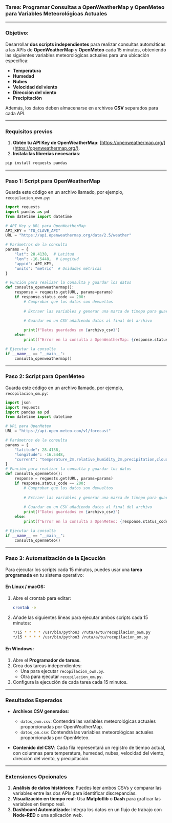 ### **Tarea: Programar Consultas a OpenWeatherMap y OpenMeteo para Variables Meteorológicas Actuales**

---

### **Objetivo:**
Desarrollar **dos scripts independientes** para realizar consultas automáticas a las APIs de **OpenWeatherMap** y **OpenMeteo** cada 15 minutos, obteniendo las siguientes variables meteorológicas actuales para una ubicación específica:

- **Temperatura**
- **Humedad**
- **Nubes**
- **Velocidad del viento**
- **Dirección del viento**
- **Precipitación**

Además, los datos deben almacenarse en archivos **CSV** separados para cada API.

---

### **Requisitos previos**

1. **Obtén tu API Key de OpenWeatherMap**: [https://openweathermap.org/](https://openweathermap.org/).
2. **Instala las librerías necesarias**:

```bash
pip install requests pandas
```

---

### **Paso 1: Script para OpenWeatherMap**

Guarda este código en un archivo llamado, por ejemplo, `recopilacion_owm.py`:

```python
import requests
import pandas as pd
from datetime import datetime

# API Key y URL para OpenWeatherMap
API_KEY = "TU_CLAVE_API"
URL = "https://api.openweathermap.org/data/2.5/weather"

# Parámetros de la consulta 
params = {
    "lat": 28.4138,  # Latitud
    "lon": -16.5448,  # Longitud
    "appid": API_KEY,
    "units": "metric"  # Unidades métricas
}

# Función para realizar la consulta y guardar los datos
def consulta_openweathermap():
    response = requests.get(URL, params=params)
    if response.status_code == 200:
        # Comprobar que los datos son devueltos
        
        # Extraer las variables y generar una marca de timepo para guardado
        
        # Guardar en un CSV añadiendo datos al final del archivo

        print(f"Datos guardados en {archivo_csv}")
    else:
        print(f"Error en la consulta a OpenWeatherMap: {response.status_code}")

# Ejecutar la consulta
if __name__ == "__main__":
    consulta_openweathermap()
```

---

### **Paso 2: Script para OpenMeteo**

Guarda este código en un archivo llamado, por ejemplo, `recopilacion_om.py`:

```python
import json
import requests
import pandas as pd
from datetime import datetime

# URL para OpenMeteo
URL = "https://api.open-meteo.com/v1/forecast"

# Parámetros de la consulta 
params = {
    "latitude": 28.4138,
    "longitude": -16.5448,
    "current": "temperature_2m,relative_humidity_2m,precipitation,cloud_cover,wind_speed_10m,wind_direction_10m"
}
# Función para realizar la consulta y guardar los datos
def consulta_openmeteo():
    response = requests.get(URL, params=params)
    if response.status_code == 200:
        # Comprobar que los datos son devueltos
        
        # Extraer las variables y generar una marca de timepo para guardado
        
        # Guardar en un CSV añadiendo datos al final del archivo
        print(f"Datos guardados en {archivo_csv}")
    else:
        print(f"Error en la consulta a OpenMeteo: {response.status_code}")

# Ejecutar la consulta
if __name__ == "__main__":
    consulta_openmeteo()
```

---

### **Paso 3: Automatización de la Ejecución**

Para ejecutar los scripts cada 15 minutos, puedes usar una **tarea programada** en tu sistema operativo:

#### En Linux / macOS:
1. Abre el crontab para editar:
   ```bash
   crontab -e
   ```

2. Añade las siguientes líneas para ejecutar ambos scripts cada 15 minutos:
   ```bash
   */15 * * * * /usr/bin/python3 /ruta/a/tu/recopilacion_owm.py
   */15 * * * * /usr/bin/python3 /ruta/a/tu/recopilacion_om.py
   ```

#### En Windows:
1. Abre el **Programador de tareas**.
2. Crea dos tareas independientes:
   - Una para ejecutar `recopilacion_owm.py`.
   - Otra para ejecutar `recopilacion_om.py`.
3. Configura la ejecución de cada tarea cada 15 minutos.

---

### **Resultados Esperados**

- **Archivos CSV generados**:
  - `datos_owm.csv`: Contendrá las variables meteorológicas actuales proporcionadas por OpenWeatherMap.
  - `datos_om.csv`: Contendrá las variables meteorológicas actuales proporcionadas por OpenMeteo.

- **Contenido del CSV**: Cada fila representará un registro de tiempo actual, con columnas para temperatura, humedad, nubes, velocidad del viento, dirección del viento, y precipitación.

---

### **Extensiones Opcionales**

1. **Análisis de datos históricos**: Puedes leer ambos CSVs y comparar las variables entre las dos APIs para identificar discrepancias.
2. **Visualización en tiempo real**: Usa **Matplotlib** o **Dash** para graficar las variables en tiempo real.
3. **Dashboard Automatizado**: Integra los datos en un flujo de trabajo con **Node-RED** o una aplicación web.
